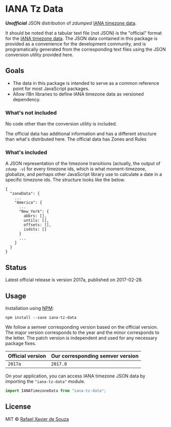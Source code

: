 # IANA Tz Data

***Unofficial*** JSON distribution of *zdumped* [IANA timezone data][].

It should be noted that a tabular text file (not JSON) is the "official" format for the [IANA timezone data][]. The JSON data contained in this package is provided as a convenience for the development community, and is programatically generated from the corresponding text files using the JSON conversion utility provided here.

## Goals

- The data in this package is intended to serve as a common reference point for most JavaScript packages.
- Allow i18n libraries to define IANA timezone data as versioned dependency.

### What's not included

No code other than the conversion utility is included.

The official data has additional information and has a different structure than what's distributed here. The official data has Zones and Rules

### What's included

A JSON representation of the timezone transitions (actually, the output of `zdump -v`) for every timezone ids, which is what moment-timezone, globalize, and perhaps other JavaScript library use to calculate a date in a specific timezone ids. The structure looks like the below.

```
{
  "zoneData": {
    ...
    "America": {
      ...
      "New_York": {
        abbrs: [],
        untils: [],
        offsets: [],
        isdsts: []
      }
      ...
    }
  }
}
```

## Status

Latest official release is version 2017a, published on 2017-02-28.

## Usage

Installation using [NPM](https://www.npmjs.com):

```
npm install --save iana-tz-data
```

We follow a semver corresponding version based on the official version. The major version corresponds to the year and the minor corresponds to the letter. The patch version is independent and used for any necessary package fixes.

| Official version | Our corresponding semver version |
| ---------------- | -------------------------------- |
| `2017a`          | `2017.0`                         |

On your application, you can access IANA timezone JSON data by importing the `"iana-tz-data"` module.

```javascript
import IANATimezoneData from "iana-tz-data";
```

## License

MIT © [Rafael Xavier de Souza](http://rafael.xavier.blog.br)

[IANA timezone data]: https://www.iana.org/time-zones
